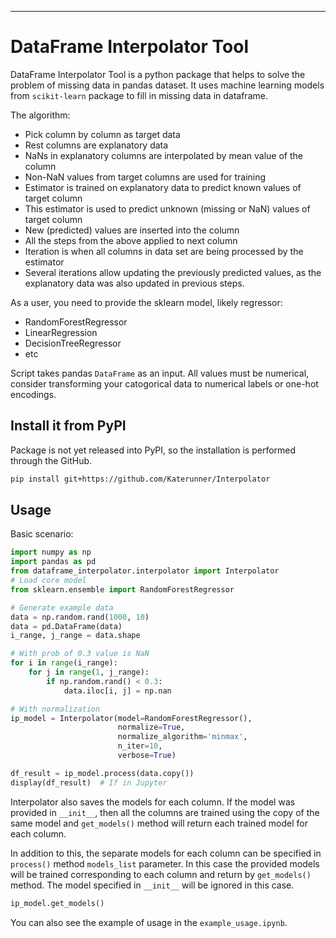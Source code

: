 ---

# DataFrame Interpolator Tool

[comment]: <> (## dataframe_interpolator)

[comment]: <> ([![codecov]&#40;https://codecov.io/gh/author_name/project_urlname/branch/main/graph/badge.svg?token=project_urlname_token_here&#41;]&#40;https://codecov.io/gh/author_name/project_urlname&#41;)

[comment]: <> ([![CI]&#40;https://github.com/author_name/project_urlname/actions/workflows/main.yml/badge.svg&#41;]&#40;https://github.com/author_name/project_urlname/actions/workflows/main.yml&#41;)

DataFrame Interpolator Tool is a python package that helps to solve the problem of missing data in pandas dataset. It
uses machine learning models from `scikit-learn` package to fill in missing data in dataframe.

The algorithm:

- Pick column by column as target data
- Rest columns are explanatory data
- NaNs in explanatory columns are interpolated by mean value of the column
- Non-NaN values from target columns are used for training
- Estimator is trained on explanatory data to predict known values of target column
- This estimator is used to predict unknown (missing or NaN) values of target column
- New (predicted) values are inserted into the column
- All the steps from the above applied to next column
- Iteration is when all columns in data set are being processed by the estimator
- Several iterations allow updating the previously predicted values, as the explanatory data was also updated in
  previous steps.

As a user, you need to provide the sklearn model, likely regressor:

- RandomForestRegressor
- LinearRegression
- DecisionTreeRegressor
- etc

Script takes pandas `DataFrame` as an input. All values must be numerical, consider transforming your catogorical data
to numerical labels or one-hot encodings.

## Install it from PyPI

Package is not yet released into PyPI, so the installation is performed through the GitHub.

```bash
pip install git+https://github.com/Katerunner/Interpolator
```

## Usage

Basic scenario:

```py
import numpy as np
import pandas as pd
from dataframe_interpolator.interpolator import Interpolator
# Load core model
from sklearn.ensemble import RandomForestRegressor

# Generate example data
data = np.random.rand(1000, 10)
data = pd.DataFrame(data)
i_range, j_range = data.shape

# With prob of 0.3 value is NaN
for i in range(i_range):
    for j in range(1, j_range):
        if np.random.rand() < 0.3:
            data.iloc[i, j] = np.nan

# With normalization
ip_model = Interpolator(model=RandomForestRegressor(),
                        normalize=True,
                        normalize_algorithm='minmax',
                        n_iter=10,
                        verbose=True)

df_result = ip_model.process(data.copy())
display(df_result)  # If in Jupyter
```

Interpolator also saves the models for each column. If the model was provided in `__init__`, then all the columns are
trained using the copy of the same model and `get_models()` method will return each trained model for each column.

In
addition to this, the separate models for each column can be specified in `process()` method `models_list` parameter. In
this case the provided models will be trained corresponding to each column and return by `get_models()` method. The
model specified in `__init__` will be ignored in this case.

```python
ip_model.get_models()
```

You can also see the example of usage in the `example_usage.ipynb`.

